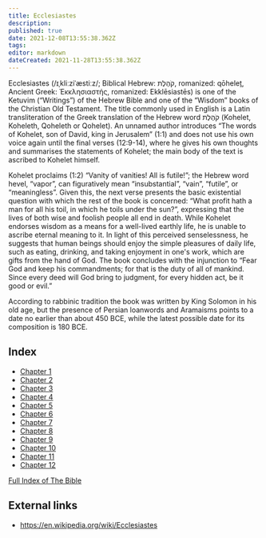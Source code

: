```yaml
---
title: Ecclesiastes
description: 
published: true
date: 2021-12-08T13:55:38.362Z
tags: 
editor: markdown
dateCreated: 2021-11-28T13:55:38.362Z
---
```


Ecclesiastes (/ɪˌkliːziˈæstiːz/; Biblical Hebrew: קֹהֶלֶת, romanized: qōheleṯ, Ancient Greek: Ἐκκλησιαστής, romanized: Ekklēsiastēs) is one of the Ketuvim (“Writings”) of the Hebrew Bible and one of the “Wisdom” books of the Christian Old Testament. The title commonly used in English is a Latin transliteration of the Greek translation of the Hebrew word קֹהֶלֶת (Kohelet, Koheleth, Qoheleth or Qohelet). An unnamed author introduces “The words of Kohelet, son of David, king in Jerusalem” (1:1) and does not use his own voice again until the final verses (12:9-14), where he gives his own thoughts and summarises the statements of Kohelet; the main body of the text is ascribed to Kohelet himself.

Kohelet proclaims (1:2) “Vanity of vanities! All is futile!”; the Hebrew word hevel, “vapor”, can figuratively mean “insubstantial”, “vain”, “futile”, or “meaningless”. Given this, the next verse presents the basic existential question with which the rest of the book is concerned: “What profit hath a man for all his toil, in which he toils under the sun?”, expressing that the lives of both wise and foolish people all end in death. While Kohelet endorses wisdom as a means for a well-lived earthly life, he is unable to ascribe eternal meaning to it. In light of this perceived senselessness, he suggests that human beings should enjoy the simple pleasures of daily life, such as eating, drinking, and taking enjoyment in one's work, which are gifts from the hand of God. The book concludes with the injunction to “Fear God and keep his commandments; for that is the duty of all of mankind. Since every deed will God bring to judgment, for every hidden act, be it good or evil.”

According to rabbinic tradition the book was written by King Solomon in his old age, but the presence of Persian loanwords and Aramaisms points to a date no earlier than about 450 BCE, while the latest possible date for its composition is 180 BCE.

## Index

- [Chapter 1](/Bible/Ecclesiastes/1)
- [Chapter 2](/Bible/Ecclesiastes/2)
- [Chapter 3](/Bible/Ecclesiastes/3)
- [Chapter 4](/Bible/Ecclesiastes/4)
- [Chapter 5](/Bible/Ecclesiastes/5)
- [Chapter 6](/Bible/Ecclesiastes/6)
- [Chapter 7](/Bible/Ecclesiastes/7)
- [Chapter 8](/Bible/Ecclesiastes/8)
- [Chapter 9](/Bible/Ecclesiastes/9)
- [Chapter 10](/Bible/Ecclesiastes/10)
- [Chapter 11](/Bible/Ecclesiastes/11)
- [Chapter 12](/Bible/Ecclesiastes/12)



[Full Index of The Bible](/en/index/bible)


## External links

- https://en.wikipedia.org/wiki/Ecclesiastes